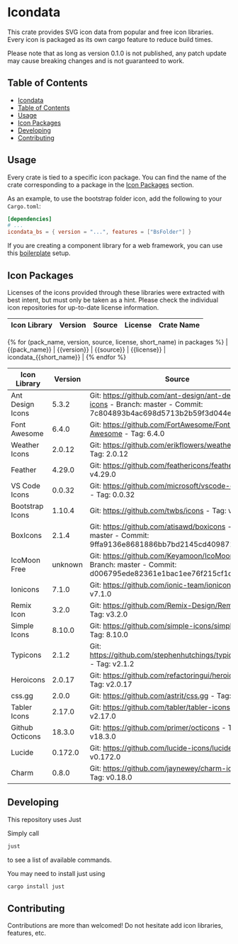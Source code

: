 # Icondata

This crate provides SVG icon data from popular and free icon libraries. Every icon is packaged as its own cargo feature to reduce build times.

Please note that as long as version 0.1.0 is not published, any patch update may cause breaking changes and is not guaranteed to work.

## Table of Contents

- [Icondata](#icondata)
- [Table of Contents](#table-of-contents)
- [Usage](#usage)
- [Icon Packages](#icon-packages)
- [Developing](#developing)
- [Contributing](#contributing)

## Usage

Every crate is tied to a specific icon package. You can find the name of the crate corresponding to a package in the [Icon Packages](#icon-packages) section.

As an example, to use the bootstrap folder icon, add the following to your `Cargo.toml`:

```toml
[dependencies]
# ...
icondata_bs = { version = "...", features = ["BsFolder"] }
```

If you are creating a component library for a web framework, you can use this [boilerplate](/boilerplate) setup.

## Icon Packages

Licenses of the icons provided through these libraries were extracted with best intent,
but must only be taken as a hint. Please check the individual icon repositories for up-to-date license information.

| Icon Library | Version | Source | License | Crate Name |
| ------------ | ------- | ------ | ------- | ---------- |
{% for (pack_name, version, source, license, short_name) in packages %}
| {{pack_name}} | {{version}} | {{source}} | {{license}} | icondata_{{short_name}} |
{% endfor %}

| Icon Library | Version | Source | License | Crate Name |
| ------------ | ------- | ------ | ------- | ---------- |
| Ant Design Icons | 5.3.2   | Git: <https://github.com/ant-design/ant-design-icons> - Branch: master - Commit: 7c804893b4ac698d5713b2b59f3d044eb8f5128f | MIT,                | icondata_ai |
| Font Awesome     | 6.4.0   | Git: <https://github.com/FortAwesome/Font-Awesome> - Tag: 6.4.0                                                           | CC BY 4.0,          | icondata_fa |
| Weather Icons    | 2.0.12  | Git: <https://github.com/erikflowers/weather-icons> - Tag: 2.0.12                                                         | SIL OFL 1.1,        | icondata_wi |
| Feather          | 4.29.0  | Git: <https://github.com/feathericons/feather> - Tag: v4.29.0                                                             | MIT,                | icondata_fi |
| VS Code Icons    | 0.0.32  | Git: <https://github.com/microsoft/vscode-codicons> - Tag: 0.0.32                                                         | CC BY 4.0,          | icondata_vs |
| Bootstrap Icons  | 1.10.4  | Git: <https://github.com/twbs/icons> - Tag: v1.10.4                                                                       | MIT,                | icondata_bs |
| BoxIcons         | 2.1.4   | Git: <https://github.com/atisawd/boxicons> - Branch: master - Commit: 9ffa9136e8681886bb7bd2145cd4098717ce1c11            | CC BY 4.0,          | icondata_bi |
| IcoMoon Free     | unknown | Git: <https://github.com/Keyamoon/IcoMoon-Free> - Branch: master - Commit: d006795ede82361e1bac1ee76f215cf1dc51e4ca       | CC BY 4.0, GPL,     | icondata_im |
| Ionicons         | 7.1.0   | Git: <https://github.com/ionic-team/ionicons> - Tag: v7.1.0                                                               | MIT,                | icondata_io |
| Remix Icon       | 3.2.0   | Git: <https://github.com/Remix-Design/RemixIcon> - Tag: v3.2.0                                                            | Apache 2.0,         | icondata_ri |
| Simple Icons     | 8.10.0  | Git: <https://github.com/simple-icons/simple-icons> - Tag: 8.10.0                                                         | CC0 1.0 Universal,  | icondata_si |
| Typicons         | 2.1.2   | Git: <https://github.com/stephenhutchings/typicons.font> - Tag: v2.1.2                                                    | CC BY-SA 3.0,       | icondata_ti |
| Heroicons        | 2.0.17  | Git: <https://github.com/refactoringui/heroicons> - Tag: v2.0.17                                                          | MIT,                | icondata_hi |
| css.gg           | 2.0.0   | Git: <https://github.com/astrit/css.gg> - Tag: 2.0.0                                                                      | MIT,                | icondata_cg |
| Tabler Icons     | 2.17.0  | Git: <https://github.com/tabler/tabler-icons> - Tag: v2.17.0                                                              | MIT,                | icondata_tb |
| Github Octicons  | 18.3.0  | Git: <https://github.com/primer/octicons> - Tag: v18.3.0                                                                  | MIT,                | icondata_oc |
| Lucide           | 0.172.0 | Git: <https://github.com/lucide-icons/lucide> - Tag: v0.172.0                                                             | ISC,                | icondata_lu |
| Charm            | 0.8.0   | Git: <https://github.com/jaynewey/charm-icons> - Tag: v0.18.0                                                             | MIT,                | icondata_ch |

## Developing

This repository uses Just

Simply call
```bash
just
```
to see a list of available commands.

You may need to install just using

```bash
cargo install just
```

## Contributing

Contributions are more than welcomed!
Do not hesitate add icon libraries, features, etc.
